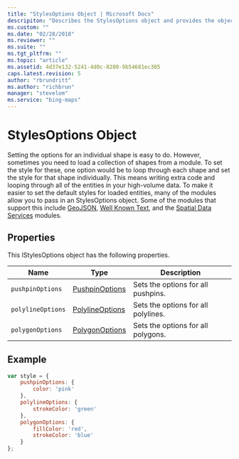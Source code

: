 ```yaml
---
title: "StylesOptions Object | Microsoft Docs"
descripiton: "Describes the StylesOptions object and provides the object's properties and an example of the object's syntax."
ms.custom: ""
ms.date: "02/28/2018"
ms.reviewer: ""
ms.suite: ""
ms.tgt_pltfrm: ""
ms.topic: "article"
ms.assetid: 4d37e132-5241-4d0c-8280-9b54681ec305
caps.latest.revision: 5
author: "rbrundritt"
ms.author: "richbrun"
manager: "stevelom"
ms.service: "bing-maps"
---
```


# StylesOptions Object

Setting the options for an individual shape is easy to do. However, sometimes you need to load a collection of shapes from a module.  To set the style for these, one option would be to loop through each shape and set the style for that shape individually.  This means writing extra code and looping through all of the entities in your high-volume data. To make it easier to set the default styles for loaded entities, many of the modules allow you to pass in an StylesOptions object. Some of the modules that support this include [GeoJSON](../modules/geojson-module/index.md), [Well Known Text](../modules/well-known-text-module.md), and the [Spatial Data Services](../modules/spatial-data-service-module/index.md) modules.

## Properties

This IStylesOptions object has the following properties.

Name                 | Type               | Description
-------------------- | ------------------ | ---------------------------------
`pushpinOptions`     | [PushpinOptions](pushpinoptions-object.md)    | Sets the options for all pushpins.
`polylineOptions`    | [PolylineOptions](polylineoptions-object.md)   | Sets the options for all polylines.
`polygonOptions`     | [PolygonOptions](polygonoptions-object.md)    | Sets the options for all polygons.

## Example

```javascript
var style = {
    pushpinOptions: {
        color: 'pink'
    },
    polylineOptions: {
        strokeColor: 'green'
    },
    polygonOptions: {
        fillColor: 'red',
        strokeColor: 'blue'
    }
};
```